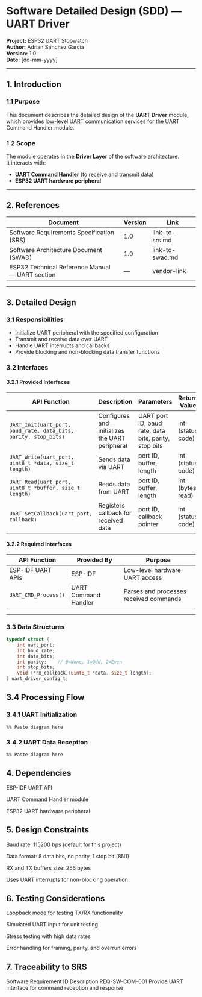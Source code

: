 # Software Detailed Design (SDD) — UART Driver

**Project:** ESP32 UART Stopwatch  
**Author:** Adrian Sanchez Garcia  
**Version:** 1.0  
**Date:** [dd-mm-yyyy]  

---

## 1. Introduction

### 1.1 Purpose
This document describes the detailed design of the **UART Driver** module, which provides low-level UART communication services for the UART Command Handler module.

### 1.2 Scope
The module operates in the **Driver Layer** of the software architecture.  
It interacts with:
- **UART Command Handler** (to receive and transmit data)
- **ESP32 UART hardware peripheral**

---

## 2. References

| Document | Version | Link |
|----------|---------|------|
| Software Requirements Specification (SRS) | 1.0 | link-to-srs.md |
| Software Architecture Document (SWAD) | 1.0 | link-to-swad.md |
| ESP32 Technical Reference Manual — UART section | — | vendor-link |

---

## 3. Detailed Design

### 3.1 Responsibilities
- Initialize UART peripheral with the specified configuration
- Transmit and receive data over UART
- Handle UART interrupts and callbacks
- Provide blocking and non-blocking data transfer functions

### 3.2 Interfaces

#### 3.2.1 Provided Interfaces
| API Function | Description | Parameters | Return Value |
|--------------|-------------|------------|--------------|
| `UART_Init(uart_port, baud_rate, data_bits, parity, stop_bits)` | Configures and initializes the UART peripheral | UART port ID, baud rate, data bits, parity, stop bits | int (status code) |
| `UART_Write(uart_port, uint8_t *data, size_t length)` | Sends data via UART | port ID, buffer, length | int (status code) |
| `UART_Read(uart_port, uint8_t *buffer, size_t length)` | Reads data from UART | port ID, buffer, length | int (bytes read) |
| `UART_SetCallback(uart_port, callback)` | Registers callback for received data | port ID, callback pointer | int (status code) |

#### 3.2.2 Required Interfaces
| API Function | Provided By | Purpose |
|--------------|-------------|---------|
| ESP-IDF UART APIs | ESP-IDF | Low-level hardware UART access |
| `UART_CMD_Process()` | UART Command Handler | Parses and processes received commands |

---

### 3.3 Data Structures

```c
typedef struct {
    int uart_port;
    int baud_rate;
    int data_bits;
    int parity;    // 0=None, 1=Odd, 2=Even
    int stop_bits;
    void (*rx_callback)(uint8_t *data, size_t length);
} uart_driver_config_t;
```

## 3.4 Processing Flow
### 3.4.1 UART Initialization
```mermaid
%% Paste diagram here
```

### 3.4.2 UART Data Reception
```mermaid
%% Paste diagram here
```
## 4. Dependencies
ESP-IDF UART API

UART Command Handler module

ESP32 UART hardware peripheral

## 5. Design Constraints
Baud rate: 115200 bps (default for this project)

Data format: 8 data bits, no parity, 1 stop bit (8N1)

RX and TX buffers size: 256 bytes

Uses UART interrupts for non-blocking operation

## 6. Testing Considerations
Loopback mode for testing TX/RX functionality

Simulated UART input for unit testing

Stress testing with high data rates

Error handling for framing, parity, and overrun errors

## 7. Traceability to SRS
Software Requirement ID	Description
REQ-SW-COM-001	Provide UART interface for command reception and response

